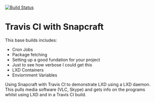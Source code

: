 [![Build Status](https://app.travis-ci.com/Montana/travis-snap-lxd.svg?branch=master)](https://app.travis-ci.com/Montana/travis-snap-lxd)

# Travis CI with Snapcraft 

This base builds includes: 

* Cron Jobs
* Package fetching
* Setting up a good fundation for your project 
* Just to see how verbose I could get this
* LXD Containers
* Enviornment Variables

Using Snapcraft with Travis CI to demonstrate LXD using a LXD daemon. This pulls media software (VLC, Skype) and gets info on the programs whilst using LXD and in a Travis CI build.
